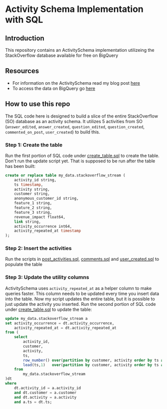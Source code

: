 # Activity Schema Implementation with SQL

## Introduction
This repository contains an ActivitySchema implementation utilizeing the StackOverflow database available for free on BigQuery

## Resources
- For information on the ActivitySchema read my blog post [here](https://www.ergestx.com/activity-schema/)
- To access the data on BigQuery go [here](https://cloud.google.com/bigquery/public-data/stackoverflow)

## How to use this repo
The SQL code here is designed to build a slice of the entire StackOverflow (SO) database as an activity schema. It utilizes 5 activities from SO (`answer_edited`, `answer_created`, `question_edited`, `question_created`, `commented_on_post`, `user_created`) to build this.

### Step 1: Create the table
Run the first portion of SQL code under [create_table.sql](create_table.sql) to create the table. Don't run the update script yet. That is supposed to be run after the table has been built:

```sql
create or replace table my_data.stackoverflow_stream (
    activity_id string,
    ts timestamp,
    activity string,
    customer string,
    anonymous_customer_id string,
    feature_1 string,
    feature_2 string,
    feature_3 string,
    revenue_impact float64,
    link string,
    activity_occurrence int64,
    activity_repeated_at timestamp
);
```

### Step 2: Insert the activities
Run the scripts in [post_activities.sql](post_activities.sql), [comments.sql](comments.sql) and [user_created.sql](user_created.sql) to populate the table

### Step 3: Update the utility columns
ActivitySchema uses `activity_repeated_at` as a helper column to make queries faster. This column needs to be updated every time you insert data into the table. Now my script updates the entire table, but it is possible to just update the activity you inserted. Run the second portion of SQL code under [create_table.sql](create_table.sql) to update the table:

```sql
update my_data.stackoverflow_stream a
set activity_occurrence = dt.activity_occurrence,
    activity_repeated_at = dt.activity_repeated_at
from (
    select
        activity_id,
        customer,
        activity,
        ts,
        row_number() over(partition by customer, activity order by ts asc) as activity_occurrence,
        lead(ts,1)   over(partition by customer, activity order by ts asc) as activity_repeated_at
    from 
        my_data.stackoverflow_stream
)dt
where 
    dt.activity_id = a.activity_id
    and dt.customer = a.customer
    and dt.activity = a.activity
    and a.ts = dt.ts;
```